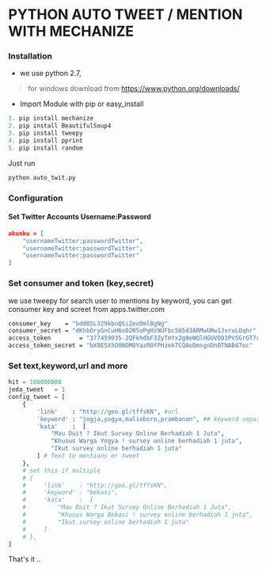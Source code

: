 # PYTHON AUTO TWEET / MENTION WITH MECHANIZE

### Installation

 - we use python 2.7,
 > for windows download from https://www.python.org/downloads/
 - Import Module with pip or easy_install
```python
1. pip install mechanize
2. pip install BeautifulSoup4
3. pip install tweepy
4. pip install pprint
5. pip install random
```

Just run
```python
python auto_twit.py
```

### Configuration

#### Set Twitter Accounts Username:Password
```json
akunku = [
    "usernameTwitter:passwordTwitter",
    "usernameTwitter:passwordTwitter",
    "usernameTwitter:passwordTwitter"
]
```

### Set consumer and token (key,secret)
we use tweepy for search user to mentions by keyword, you can get consumer key and screet from apps.twitter.com
```sh
consumer_key    = "bdd05L329kbnQSiZeoDmlBgNg"
consumer_secret = "dKhbOryGnCuH6o02R5oPgHzNUFbc565d3ARMwURw1JvruLOqhr"
access_token        = "377459935-2QFkhdbF3ZyTmYx2g8eWQlHGUVOO1PV5GrGT7r98"
access_token_secret = "bX9E5X5O0NOM0YazROfPHzekTCQAoDmsgnDnOTNAB47oc"
```

### Set text,keyword,url and more
```python
hit = 100000000
jeda_tweet   = 1
config_tweet = [
    {
        'link'    : "http://goo.gl/tffsKN", #url
        'keyword' : "jogja,yogya,malioboro,prambanan", ## keyword separated by (,)
        'kata'    :  [
            "Mau Duit ? Ikut Survey Online Berhadiah 1 Juta",
            "Khusus Warga Yogya ! survey online berhadiah 1 juta",
            "Ikut survey online berhadiah 1 juta"
        ] # Text to mentions or tweet
    },
    # set this if multiple
    # {
    #     'link'    : "http://goo.gl/tffsKN",
    #     'keyword' : "bekasi",
    #     'kata'    :  [
    #         "Mau Duit ? Ikut Survey Online Berhadiah 1 Juta",
    #         "Khusus Warga Bekasi ! survey online berhadiah 1 juta",
    #         "Ikut survey online berhadiah 1 juta"
    #     ]
    # },
]
```

That's it ..
